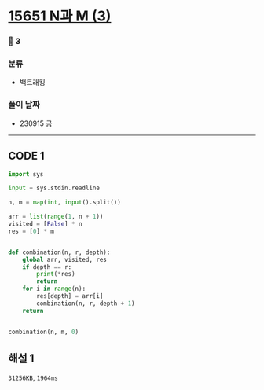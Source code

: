 # [15651 N과 M (3)](https://www.acmicpc.net/problem/15651)

### 🥈 3

### 분류

- 백트래킹

### 풀이 날짜

- 230915 금

---

## CODE 1

```python
import sys

input = sys.stdin.readline

n, m = map(int, input().split())

arr = list(range(1, n + 1))
visited = [False] * n
res = [0] * m


def combination(n, r, depth):
    global arr, visited, res
    if depth == r:
        print(*res)
        return
    for i in range(n):
        res[depth] = arr[i]
        combination(n, r, depth + 1)
    return


combination(n, m, 0)
```

## 해설 1

`31256KB`, `1964ms`
